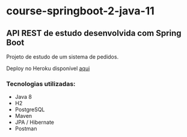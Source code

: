 # course-springboot-2-java-11

## API REST de estudo desenvolvida com Spring Boot

Projeto de estudo de um sistema de pedidos.

Deploy no Heroku disponível [aqui](https://curso-javaspringb.herokuapp.com/)

### Tecnologias utilizadas:

- Java 8
- H2
- PostgreSQL
- Maven
- JPA / Hibernate
- Postman
